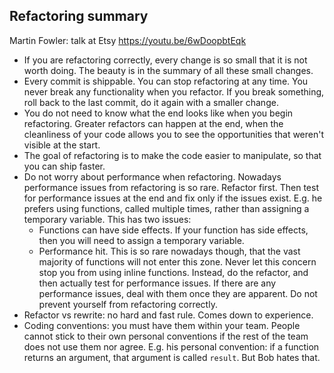 ## Refactoring summary

Martin Fowler: talk at Etsy
https://youtu.be/6wDoopbtEqk

* If you are refactoring correctly, every change is so small that it is not worth doing. The beauty is in the summary of all these small changes.
* Every commit is shippable. You can stop refactoring at any time. You never break any functionality when you refactor. If you break something, roll back to the last commit, do it again with a smaller change.
* You do not need to know what the end looks like when you begin refactoring. Greater refactors can happen at the end, when the cleanliness of your code allows you to see the opportunities that weren't visible at the start.
* The goal of refactoring is to make the code easier to manipulate, so that you can ship faster.
* Do not worry about performance when refactoring. Nowadays performance issues from refactoring is so rare. Refactor first. Then test for performance issues at the end and fix only if the issues exist. E.g. he prefers using  functions, called multiple times, rather than assigning a temporary variable. This has two issues: 
  * Functions can have side effects. If your function has side effects, then you will need to assign a temporary variable.
  * Performance hit. This is so rare nowadays though, that the vast majority of functions will not enter this zone. Never let this concern stop you from using inline functions. Instead, do the refactor, and then actually test for performance issues. If there are any performance issues, deal with them once they are apparent. Do not prevent yourself from refactoring correctly.
* Refactor vs rewrite: no hard and fast rule. Comes down to experience.
* Coding conventions: you must have them within your team. People cannot stick to their own personal conventions if the rest of the team does not use them nor agree. E.g. his personal convention: if a function returns an argument, that argument is called `result`. But Bob hates that.